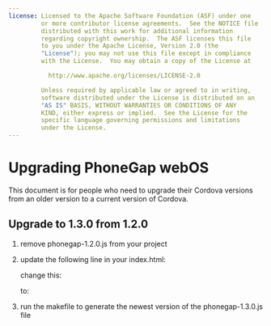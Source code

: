 ```yaml
---
license: Licensed to the Apache Software Foundation (ASF) under one
         or more contributor license agreements.  See the NOTICE file
         distributed with this work for additional information
         regarding copyright ownership.  The ASF licenses this file
         to you under the Apache License, Version 2.0 (the
         "License"); you may not use this file except in compliance
         with the License.  You may obtain a copy of the License at

           http://www.apache.org/licenses/LICENSE-2.0

         Unless required by applicable law or agreed to in writing,
         software distributed under the License is distributed on an
         "AS IS" BASIS, WITHOUT WARRANTIES OR CONDITIONS OF ANY
         KIND, either express or implied.  See the License for the
         specific language governing permissions and limitations
         under the License.
---
```


Upgrading PhoneGap webOS
=======================

This document is for people who need to upgrade their Cordova versions from an older version to a current version of Cordova.

## Upgrade to 1.3.0 from 1.2.0 ##

1. remove phonegap-1.2.0.js from your project

2. update the following line in your index.html:

    change this:
    <script type="text/javascript" src="phonegap-1.2.0.js"></script> 
    
    to:
    <script type="text/javascript" src="phonegap-1.3.0.js"></script> 

3. run the makefile to generate the newest version of the phonegap-1.3.0.js file